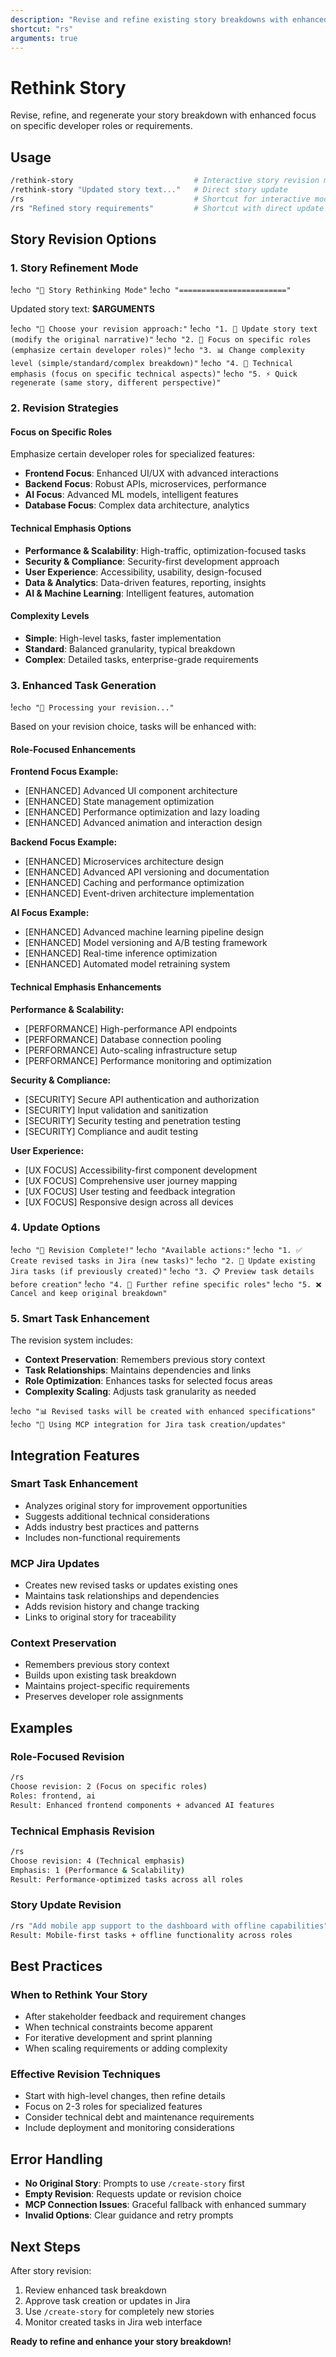 ```yaml
---
description: "Revise and refine existing story breakdowns with enhanced developer task generation"
shortcut: "rs"
arguments: true
---
```


# Rethink Story

Revise, refine, and regenerate your story breakdown with enhanced focus on specific developer roles or requirements.

## Usage

```bash
/rethink-story                           # Interactive story revision mode
/rethink-story "Updated story text..."   # Direct story update
/rs                                      # Shortcut for interactive mode
/rs "Refined story requirements"         # Shortcut with direct update
```

## Story Revision Options

### 1. Story Refinement Mode

!`echo "🔄 Story Rethinking Mode"`
!`echo "========================"`

Updated story text: **$ARGUMENTS**

!`echo "🤔 Choose your revision approach:"`
!`echo "1. 📝 Update story text (modify the original narrative)"`
!`echo "2. 🎯 Focus on specific roles (emphasize certain developer roles)"`
!`echo "3. 📊 Change complexity level (simple/standard/complex breakdown)"`
!`echo "4. 🔧 Technical emphasis (focus on specific technical aspects)"`
!`echo "5. ⚡ Quick regenerate (same story, different perspective)"`

### 2. Revision Strategies

#### Focus on Specific Roles
Emphasize certain developer roles for specialized features:
- **Frontend Focus**: Enhanced UI/UX with advanced interactions
- **Backend Focus**: Robust APIs, microservices, performance
- **AI Focus**: Advanced ML models, intelligent features
- **Database Focus**: Complex data architecture, analytics

#### Technical Emphasis Options
- **Performance & Scalability**: High-traffic, optimization-focused tasks
- **Security & Compliance**: Security-first development approach
- **User Experience**: Accessibility, usability, design-focused
- **Data & Analytics**: Data-driven features, reporting, insights
- **AI & Machine Learning**: Intelligent features, automation

#### Complexity Levels
- **Simple**: High-level tasks, faster implementation
- **Standard**: Balanced granularity, typical breakdown
- **Complex**: Detailed tasks, enterprise-grade requirements

### 3. Enhanced Task Generation

!`echo "🔄 Processing your revision..."`

Based on your revision choice, tasks will be enhanced with:

#### Role-Focused Enhancements
**Frontend Focus Example:**
- [ENHANCED] Advanced UI component architecture
- [ENHANCED] State management optimization
- [ENHANCED] Performance optimization and lazy loading
- [ENHANCED] Advanced animation and interaction design

**Backend Focus Example:**
- [ENHANCED] Microservices architecture design
- [ENHANCED] Advanced API versioning and documentation
- [ENHANCED] Caching and performance optimization
- [ENHANCED] Event-driven architecture implementation

**AI Focus Example:**
- [ENHANCED] Advanced machine learning pipeline design
- [ENHANCED] Model versioning and A/B testing framework
- [ENHANCED] Real-time inference optimization
- [ENHANCED] Automated model retraining system

#### Technical Emphasis Enhancements
**Performance & Scalability:**
- [PERFORMANCE] High-performance API endpoints
- [PERFORMANCE] Database connection pooling
- [PERFORMANCE] Auto-scaling infrastructure setup
- [PERFORMANCE] Performance monitoring and optimization

**Security & Compliance:**
- [SECURITY] Secure API authentication and authorization
- [SECURITY] Input validation and sanitization
- [SECURITY] Security testing and penetration testing
- [SECURITY] Compliance and audit testing

**User Experience:**
- [UX FOCUS] Accessibility-first component development
- [UX FOCUS] Comprehensive user journey mapping
- [UX FOCUS] User testing and feedback integration
- [UX FOCUS] Responsive design across all devices

### 4. Update Options

!`echo "🔄 Revision Complete!"`
!`echo "Available actions:"`
!`echo "1. ✅ Create revised tasks in Jira (new tasks)"`
!`echo "2. 🔄 Update existing Jira tasks (if previously created)"`
!`echo "3. 📋 Preview task details before creation"`
!`echo "4. 🎯 Further refine specific roles"`
!`echo "5. ❌ Cancel and keep original breakdown"`

### 5. Smart Task Enhancement

The revision system includes:
- **Context Preservation**: Remembers previous story context
- **Task Relationships**: Maintains dependencies and links
- **Role Optimization**: Enhances tasks for selected focus areas
- **Complexity Scaling**: Adjusts task granularity as needed

!`echo "📊 Revised tasks will be created with enhanced specifications"`
!`echo "🔌 Using MCP integration for Jira task creation/updates"`

## Integration Features

### Smart Task Enhancement
- Analyzes original story for improvement opportunities
- Suggests additional technical considerations
- Adds industry best practices and patterns
- Includes non-functional requirements

### MCP Jira Updates
- Creates new revised tasks or updates existing ones
- Maintains task relationships and dependencies
- Adds revision history and change tracking
- Links to original story for traceability

### Context Preservation
- Remembers previous story context
- Builds upon existing task breakdown
- Maintains project-specific requirements
- Preserves developer role assignments

## Examples

### Role-Focused Revision
```bash
/rs
Choose revision: 2 (Focus on specific roles)
Roles: frontend, ai
Result: Enhanced frontend components + advanced AI features
```

### Technical Emphasis Revision
```bash
/rs
Choose revision: 4 (Technical emphasis)  
Emphasis: 1 (Performance & Scalability)
Result: Performance-optimized tasks across all roles
```

### Story Update Revision
```bash
/rs "Add mobile app support to the dashboard with offline capabilities"
Result: Mobile-first tasks + offline functionality across roles
```

## Best Practices

### When to Rethink Your Story
- After stakeholder feedback and requirement changes
- When technical constraints become apparent
- For iterative development and sprint planning
- When scaling requirements or adding complexity

### Effective Revision Techniques
- Start with high-level changes, then refine details
- Focus on 2-3 roles for specialized features
- Consider technical debt and maintenance requirements
- Include deployment and monitoring considerations

## Error Handling

- **No Original Story**: Prompts to use `/create-story` first
- **Empty Revision**: Requests update or revision choice
- **MCP Connection Issues**: Graceful fallback with enhanced summary
- **Invalid Options**: Clear guidance and retry prompts

## Next Steps

After story revision:
1. Review enhanced task breakdown
2. Approve task creation or updates in Jira
3. Use `/create-story` for completely new stories
4. Monitor created tasks in Jira web interface

**Ready to refine and enhance your story breakdown!**